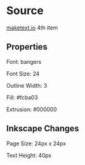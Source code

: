 # Source
[maketext.io](https://maketext.io/) 4th item

## Properties

Font: bangers

Font Size: 24

Outline Width: 3

Fill: #fcba03

Extrusion: #000000

## Inkscape Changes

Page Size: 24px x 24px

Text Height: 40px